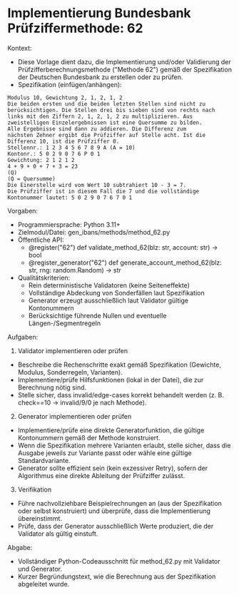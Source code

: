 # Implementierung Bundesbank Prüfziffermethode: 62

Kontext:
- Diese Vorlage dient dazu, die Implementierung und/oder Validierung der Prüfzifferberechnungsmethode ("Methode 62") gemäß der Spezifikation der Deutschen Bundesbank zu erstellen oder zu prüfen.
- Spezifikation (einfügen/anhängen):

```Text
Modulus 10, Gewichtung 2, 1, 2, 1, 2
Die beiden ersten und die beiden letzten Stellen sind nicht zu
berücksichtigen. Die Stellen drei bis sieben sind von rechts nach
links mit den Ziffern 2, 1, 2, 1, 2 zu multiplizieren. Aus
zweistelligen Einzelergebnissen ist eine Quersumme zu bilden.
Alle Ergebnisse sind dann zu addieren. Die Differenz zum
nächsten Zehner ergibt die Prüfziffer auf Stelle acht. Ist die
Differenz 10, ist die Prüfziffer 0.
Stellennr.: 1 2 3 4 5 6 7 8 9 A (A = 10)
Kontonr.: 5 0 2 9 0 7 6 P 0 1
Gewichtung: 2 1 2 1 2
4 + 9 + 0 + 7 + 3 = 23
(Q)
(Q = Quersumme)
Die Einerstelle wird vom Wert 10 subtrahiert 10 - 3 = 7.
Die Prüfziffer ist in diesem Fall die 7 und die vollständige
Kontonummer lautet: 5 0 2 9 0 7 6 7 0 1
```

Vorgaben:
- Programmiersprache: Python 3.11+
- Zielmodul/Datei: gen_ibans/methods/method_62.py
- Öffentliche API:
  - @register("62") def validate_method_62(blz: str, account: str) -> bool
  - @register_generator("62") def generate_account_method_62(blz: str, rng: random.Random) -> str
- Qualitätskriterien:
  - Rein deterministische Validatoren (keine Seiteneffekte)
  - Vollständige Abdeckung von Sonderfällen laut Spezifikation
  - Generator erzeugt ausschließlich laut Validator gültige Kontonummern
  - Berücksichtige führende Nullen und eventuelle Längen-/Segmentregeln

Aufgaben:
1) Validator implementieren oder prüfen
- Beschreibe die Rechenschritte exakt gemäß Spezifikation (Gewichte, Modulus, Sonderregeln, Varianten).
- Implementiere/prüfe Hilfsfunktionen (lokal in der Datei), die zur Berechnung nötig sind.
- Stelle sicher, dass invalid/edge-cases korrekt behandelt werden (z. B. check==10 -> invalid/9/0 je nach Methode).

2) Generator implementieren oder prüfen
- Implementiere/prüfe eine direkte Generatorfunktion, die gültige Kontonummern gemäß der Methode konstruiert.
- Wenn die Spezifikation mehrere Varianten erlaubt, stelle sicher, dass die Ausgabe jeweils zur Variante passt oder wähle eine gültige Standardvariante.
- Generator sollte effizient sein (kein exzessiver Retry), sofern der Algorithmus eine direkte Ableitung der Prüfziffer zulässt.

3) Verifikation
- Führe nachvollziehbare Beispielrechnungen an (aus der Spezifikation oder selbst konstruiert) und überprüfe, dass die Implementierung übereinstimmt.
- Prüfe, dass der Generator ausschließlich Werte produziert, die der Validator als gültig einstuft.

Abgabe:
- Vollständiger Python-Codeausschnitt für method_62.py mit Validator und Generator.
- Kurzer Begründungstext, wie die Berechnung aus der Spezifikation abgeleitet wurde.